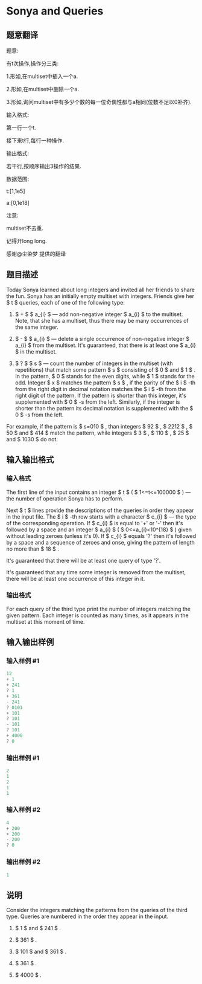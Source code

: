 # Sonya and Queries

## 题意翻译

题意:

有t次操作,操作分三类:

1.形如,在multiset中插入一个a.

2.形如,在multiset中删除一个a.

3.形如,询问multiset中有多少个数的每一位奇偶性都与a相同(位数不足以0补齐).

输入格式:

第一行一个t.

接下来t行,每行一种操作.

输出格式:

若干行,按顺序输出3操作的结果.

数据范围:

t:[1,1e5]

a:[0,1e18]

注意:

multiset不去重.

记得开long long.

感谢@尘染梦 提供的翻译

## 题目描述

Today Sonya learned about long integers and invited all her friends to share the fun. Sonya has an initially empty multiset with integers. Friends give her $ t $ queries, each of one of the following type:

1. $ + $ $ a_{i} $ — add non-negative integer $ a_{i} $ to the multiset. Note, that she has a multiset, thus there may be many occurrences of the same integer.

2. $ - $ $ a_{i} $ — delete a single occurrence of non-negative integer $ a_{i} $ from the multiset. It's guaranteed, that there is at least one $ a_{i} $ in the multiset.

3. $ ? $ $ s $ — count the number of integers in the multiset (with repetitions) that match some pattern $ s $ consisting of $ 0 $ and $ 1 $ . In the pattern, $ 0 $ stands for the even digits, while $ 1 $ stands for the odd. Integer $ x $ matches the pattern $ s $ , if the parity of the $ i $ -th from the right digit in decimal notation matches the $ i $ -th from the right digit of the pattern. If the pattern is shorter than this integer, it's supplemented with $ 0 $ -s from the left. Similarly, if the integer is shorter than the pattern its decimal notation is supplemented with the $ 0 $ -s from the left.

For example, if the pattern is $ s=010 $ , than integers $ 92 $ , $ 2212 $ , $ 50 $ and $ 414 $ match the pattern, while integers $ 3 $ , $ 110 $ , $ 25 $ and $ 1030 $ do not.

## 输入输出格式

### 输入格式

The first line of the input contains an integer $ t $ ( $ 1<=t<=100000 $ ) — the number of operation Sonya has to perform.

Next $ t $ lines provide the descriptions of the queries in order they appear in the input file. The $ i $ -th row starts with a character $ c_{i} $ — the type of the corresponding operation. If $ c_{i} $ is equal to '+' or '-' then it's followed by a space and an integer $ a_{i} $ ( $ 0<=a_{i}<10^{18} $ ) given without leading zeroes (unless it's 0). If $ c_{i} $ equals '?' then it's followed by a space and a sequence of zeroes and onse, giving the pattern of length no more than $ 18 $ .

It's guaranteed that there will be at least one query of type '?'.

It's guaranteed that any time some integer is removed from the multiset, there will be at least one occurrence of this integer in it.

### 输出格式

For each query of the third type print the number of integers matching the given pattern. Each integer is counted as many times, as it appears in the multiset at this moment of time.

## 输入输出样例

### 输入样例 #1

```cpp
12
+ 1
+ 241
? 1
+ 361
- 241
? 0101
+ 101
? 101
- 101
? 101
+ 4000
? 0

```
### 输出样例 #1

```cpp
2
1
2
1
1

```
### 输入样例 #2

```cpp
4
+ 200
+ 200
- 200
? 0

```
### 输出样例 #2

```cpp
1

```
## 说明

Consider the integers matching the patterns from the queries of the third type. Queries are numbered in the order they appear in the input.

1. $ 1 $ and $ 241 $ .

2. $ 361 $ .

3. $ 101 $ and $ 361 $ .

4. $ 361 $ .

5. $ 4000 $ .

